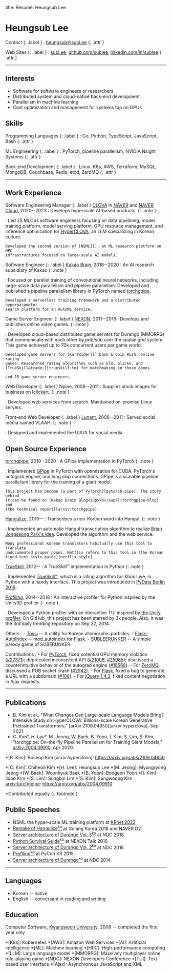 title: Résumé: Heungsub Lee

Heungsub Lee
============

Contact {: .label }
: [heungsub@subl.ee](mailto:heungsub@subl.ee)
  {: .attr }

Web Sites {: .label }
: [subl.ee](/),
  [github.com/sublee](https://github.com/sublee),
  [linkedin.com/in/sublee](https://linkedin.com/in/sublee)
  {: .attr }

---

Interests
---------

- Software for software engineers or researchers
- Distributed system and cloud-native back-end development
- Parallelism in machine learning
- Cost optimization and management for systems top on GPUs

Skills
------

Programming Languages {: .label }
: Go, Python, TypeScript, JavaScript, Bash
  {: .attr }

ML Engineering {: .label }
: PyTorch, pipeline parallelism, NVIDIA Nsight Systems
  {: .attr }

Back-end Development {: .label }
: Linux, K8s, AWS, Terraform, MySQL, MongoDB, Couchbase, Redis, etcd, ZeroMQ
  {: .attr }

---

Work Experience
---------------

Software Engineering Manager {: .label }
[CLOVA][] in [NAVER][] and [NAVER Cloud][], 2020--2023
:   Develops hyperscale AI-based products.
    {: .note }

:   Led 25 MLOps software engineers focusing on data pipelining, model
    training platform, model serving platform, GPU resource management, and
    inference optimization for [HyperCLOVA][], an LLM specializing in Korean
    culture.

    Developed the second version of [NSML][], an ML research platform on HPC
    infrastructures focused on large-scale AI models.

[clova]: https://clova.ai/
[naver]: https://navercorp.com/en
[naver cloud]: https://navercloudcorp.com/lang/en
[hyperclova]: https://arxiv.org/abs/2109.04650
[nsml]: https://arxiv.org/abs/1712.05902

Software Engineer {: .label }
[Kakao Brain][kakaobrain], 2018--2020
:   An AI research subsidiary of Kakao
    {: .note }

:   Focused on parallel training of convolutional neural networks, including
    large-scale data parallelism and pipeline parallelism. Developed and
    published a pipeline parallelism library in PyTorch named [torchgpipe][].

    Developed a serverless training framework and a distributed hyperparameter
    search platform for an AutoML service.

[kakaobrain]: https://kakaobrain.com/
[torchgpipe]: https://torchgpipe.readthedocs.io/
[gpipe]: https://arxiv.org/abs/1811.06965

Game Server Engineer {: .label }
[NEXON][], 2011--2018
:   Develops and publishes online video games.
    {: .note }

:   Developed cloud-based distributed game servers for Durango (MMORPG) that
    communicate with each other by pub/sub over the spatial grid system.
    This game achieved up to 70k concurrent users per game world.

    Developed game servers for [KartRider][] Dash & Coin Rush, online racing
    games. Researched rating algorithms such as Elo, Glicko, and
    [TrueSkill&trade;][trueskill-tm] for matchmaking in those games.

    Led 15 game server engineers.

[nexon]: https://company.nexon.com/en/
[kartrider]: https://kart.nexon.com/
[trueskill-tm]: https://www.microsoft.com/en-us/research/project/trueskill-ranking-system/

Web Developer {: .label }
Npine, 2008--2011
:   Supplies stock images for business on [Iclickart][].
    {: .note }

:   Developed web services from scratch. Maintained on-premise Linux servers.

[iclickart]: https://iclickart.co.kr/

Front-end Web Developer {: .label }
[Lunant][], 2008--2011
:   Served social media named VLAAH.
    {: .note }

:   Designed and implemented the UI/UX for social media.

[lunant]: https://github.com/lunant

Open Source Experience
----------------------

[torchgpipe][], 2019--2020
:   A GPipe implementation in PyTorch
    {: .note }

:   Implemented [GPipe][] in PyTorch with optimization for CUDA, PyTorch's
    autograd engine, and long skip connections. GPipe is a scalable pipeline
    parallelism library for the training of a giant model.

    This project has become [a part of PyTorch][pytorch-pipe]. The story behind
    it can be found on [Kakao Brain Blog<sup>ko</sup>][torchgpipe-blog] and
    [the technical report][arxiv:torchgpipe].

[torchgpipe]: https://torchgpipe.readthedocs.io/
[gpipe]: https://arxiv.org/abs/1811.06965
[torchgpipe-blog]: https://web.archive.org/web/20211020112459/https://kakaobrain.com/blog/66
[pytorch-pipe]: https://pytorch.org/docs/1.8.0/pipeline.html
[arxiv:torchgpipe]: https://arxiv.org/abs/2004.09910

[Hangulize][], 2010--
:   Transcribes a non-Korean word into Hangul.
    {: .note }

:   Implemented an automatic Hangul transcription algorithm to realize [Brian
    Jongseong Park's idea][hangulize-idea]. Developed the algorithm and the web
    service.

    Many professional Korean translators habitually use this tool to translate
    undocumented proper nouns. Netflix refers to this tool in [the Korean
    timed-text style guide][netflix-style].

[hangulize]: https://hangulize.org/
[hangulize-idea]: https://web.archive.org/web/20230616001454/https://iceager.egloos.com/2610028
[netflix-style]: https://partnerhelp.netflixstudios.com/hc/en-us/articles/216001127-Korean-Timed-Text-Style-Guide

[TrueSkill][trueskill], 2012--
:   A TrueSkill™ implementation in Python
    {: .note }

:   Implemented [TrueSkill™][trueskill-tm], which is a rating algorithm for
    Xbox Live, in Python with a handy interface. This project was introduced in
    [PyData Berlin 2019][pydata2019].

[trueskill]: https://trueskill.org/
[trueskill-tm]: https://www.microsoft.com/en-us/research/project/trueskill-ranking-system/
[pydata2019]: https://docs.google.com/presentation/d/1S5v9D31vpsr22efMSSCO6hmN2SQNCIqKG7JyGzUSzeI/edit?usp=sharing

[Profiling][], 2014--2018
:   An interactive profiler for Python inspired by the Unity3D profiler
    {: .note }

:   Developed a Python profiler with an interactive TUI inspired by [the Unity
    profiler][unity-profiler]. On GitHub, this project has been starred by 3k
    people. Also, it was the 3rd daily trending repository on Sep 22, 2014.

[profiling]: https://github.com/what-studio/profiling
[unity-profiler]: https://docs.unity3d.com/Manual/ProfilerWindow.html

Others
:   - [Tossi][] -- A utility for Korean allomorphic particles.
    - [Flask-AutoIndex][] -- mod_autoindex for [Flask][].
    - [SUBLEERUNKER][] -- A simple parody game of SUBERUNKER.

[tossi]: https://github.com/what-studio/tossi
[flask-autoindex]: https://flask-autoindex.readthedocs.io/
[flask]: https://flask.palletsprojects.com/
[subleerunker]: /runker/

Contributions
:   - For [PyTorch][],
      fixed potential GPU memory violation ([#27371][pytorch#27371]);
      deprecated inconsistent API ([#21006][pytorch#21006],
      [#25985][pytorch#25985]); discussed a counterintuitive behavior
      of the autograd engine ([#18568][pytorch#18568]).
    - For [ZeroMQ][],
      discussed a PUB socket crash ([#2942][zeromq#2942]).
    - For [Flask][],
      fixed a bug to generate a URL with a subdomain ([#108][flask#108]).
    - For [jQuery 1.4.3][jquery-143],
      fixed content negotiation in Ajax requests.

[pytorch]:       https://pytorch.org/
[pytorch#27371]: https://github.com/pytorch/pytorch/pull/27371
[pytorch#21006]: https://github.com/pytorch/pytorch/pull/21006
[pytorch#25985]: https://github.com/pytorch/pytorch/pull/25985
[pytorch#18568]: https://github.com/pytorch/pytorch/pull/18568
[zeromq]:        https://zeromq.org/
[zeromq#2942]:   https://github.com/zeromq/libzmq/issues/2942
[flask]:         https://flask.palletsprojects.com/
[flask#108]:     https://github.com/pallets/flask/issues/108
[jquery-143]:    https://blog.jquery.com/2010/10/16/jquery-143-released/

---

Publications
------------

- B. Kim et al., "What Changes Can Large-scale Language Models Bring? Intensive
  Study on HyperCLOVA: Billions-scale Korean Generative Pretrained
  Transformers," [arXiv:2109.04650][arxiv:hyperclova], Sep 2021.
- C. Kim\*, _H. Lee_\*, M. Jeong, W. Baek, B. Yoon, I. Kim, S. Lim, S. Kim,
  "torchgpipe: On-the-fly Pipeline Parallelism for Training Giant Models,"
  [arXiv:2004.09910][arxiv:torchgpipe], Apr 2020.

*[B. Kim]:   Boseop Kim
[arxiv:hyperclova]: https://arxiv.org/abs/2109.04650

*[C. Kim]:   Chiheon Kim
*[H. Lee]:   Heungsub Lee
*[M. Jeong]: Myungryong Jeong
*[W. Baek]:  Woonhyuk Baek
*[B. Yoon]:  Boogeon Yoon
*[I. Kim]:   Ildoo Kim
*[S. Lim]:   Sungbin Lim
*[S. Kim]:   Sungwoong Kim
[arxiv:torchgpipe]: https://arxiv.org/abs/2004.09910

\*Contributed equally
{: .footnote }

Public Speeches
---------------

- NSML the hyper-scale ML training platform at [KRnet 2022][krnet]
- [Remake of Hangulize<sup>ko</sup>][gokr1808] at Golang Korea 2018 and NAVER D2
- [Server architecture of Durango Vol. 3<sup>ko</sup>][ndc18] at NDC 2018
- [Python Survival Guide<sup>ko</sup>][nxtk16] at NEXON Talk 2016
- [Server architecture of Durango Vol. 2<sup>ko</sup>][ndc16] at NDC 2016
- [Profiling<sup>ko</sup>][pycon15] at PyCon KR 2015
- [Server architecture of Durango<sup>ko</sup>][ndc14] at NDC 2014

[krnet]: https://www.kca.kr/boardView.do?boardId=NOTICE&seq=4600077

[gokr1808]: https://subl.ee/~gokr1808
[nxtk16]:   https://subl.ee/~nxtk16
[pycon15]:  https://subl.ee/~pycon15

[ndc18]: https://subl.ee/~ndc18
[ndc16]: https://subl.ee/~ndc16
[ndc14]: https://subl.ee/~ndc14

---

Languages
---------

- Korean -- native
- English -- conversant in reading and writing

Education
---------

Computer Software, [Kwangwoon University][kw], 2008
-- completed the first year only

[kw]: https://www.kw.ac.kr/

<!-- abbrs -->
*[K8s]:    Kubernetes
*[AWS]:    Amazon Web Services
*[AI]:     Artificial intelligence
*[ML]:     Machine learning
*[HPC]:    High-performance computing
*[LLM]:    Large language model
*[MMORPG]: Massively multiplayer online role-playing game
*[NDC]:    NEXON Developers Conference
*[TUI]:    Text-based user interface
*[Ajax]:   Asynchronous JavaScript and XML
